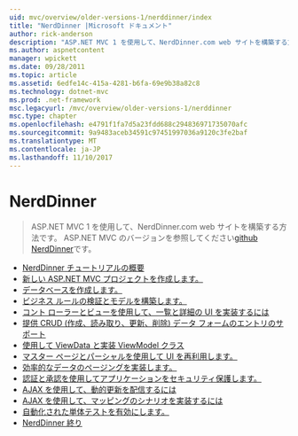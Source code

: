 ```yaml
---
uid: mvc/overview/older-versions-1/nerddinner/index
title: "NerdDinner |Microsoft ドキュメント"
author: rick-anderson
description: "ASP.NET MVC 1 を使用して、NerdDinner.com web サイトを構築する方法です。 ASP.NET MVC 3 バージョンは、GitHub の nerddinner を参照してください。"
ms.author: aspnetcontent
manager: wpickett
ms.date: 09/28/2011
ms.topic: article
ms.assetid: 6edfe14c-415a-4281-b6fa-69e9b38a82c8
ms.technology: dotnet-mvc
ms.prod: .net-framework
msc.legacyurl: /mvc/overview/older-versions-1/nerddinner
msc.type: chapter
ms.openlocfilehash: e4791f1fa7d5a23fdd688c294836971735070afc
ms.sourcegitcommit: 9a9483aceb34591c97451997036a9120c3fe2baf
ms.translationtype: MT
ms.contentlocale: ja-JP
ms.lasthandoff: 11/10/2017
---
```

<a name="nerddinner"></a>NerdDinner
====================
> ASP.NET MVC 1 を使用して、NerdDinner.com web サイトを構築する方法です。 ASP.NET MVC のバージョンを参照してください[github NerdDinner](https://github.com/AspNetMVPSamples/NerdDinner)です。


- [NerdDinner チュートリアルの概要](introducing-the-nerddinner-tutorial.md)
- [新しい ASP.NET MVC プロジェクトを作成します。](create-a-new-aspnet-mvc-project.md)
- [データベースを作成します。](create-a-database.md)
- [ビジネス ルールの検証とモデルを構築します。](build-a-model-with-business-rule-validations.md)
- [コント ローラーとビューを使用して、一覧と詳細の UI を実装するには](use-controllers-and-views-to-implement-a-listingdetails-ui.md)
- [提供 CRUD (作成、読み取り、更新、削除) データ フォームのエントリのサポート](provide-crud-create-read-update-delete-data-form-entry-support.md)
- [使用して ViewData と実装 ViewModel クラス](use-viewdata-and-implement-viewmodel-classes.md)
- [マスター ページとパーシャルを使用して UI を再利用します。](re-use-ui-using-master-pages-and-partials.md)
- [効率的なデータのページングを実装します。](implement-efficient-data-paging.md)
- [認証と承認を使用してアプリケーションをセキュリティ保護します。](secure-applications-using-authentication-and-authorization.md)
- [AJAX を使用して、動的更新を配信するには](use-ajax-to-deliver-dynamic-updates.md)
- [AJAX を使用して、マッピングのシナリオを実装するには](use-ajax-to-implement-mapping-scenarios.md)
- [自動化された単体テストを有効にします。](enable-automated-unit-testing.md)
- [NerdDinner 終り](nerddinner-wrap-up.md)
